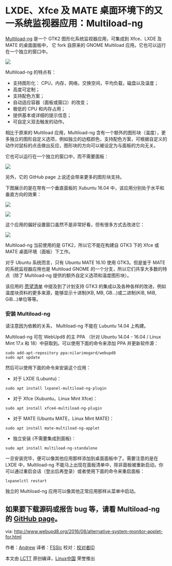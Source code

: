 LXDE、Xfce 及 MATE 桌面环境下的又一系统监视器应用：Multiload-ng
======

[Multiload-ng][1] 是一个 GTK2 图形化系统监视器应用，可集成到 Xfce、LXDE 及 MATE 的桌面面板中， 它 fork 自原来的 GNOME Multiload 应用。它也可以运行在一个独立的窗口中。

![](https://2.bp.blogspot.com/-U8CFzhSPJho/V7GigDbcLWI/AAAAAAAAYS0/pJMM6Rt5-HkbKljmxzP4-v0oGGxjvH8AgCLcB/s1600/multiload-ng-lxde.png)

Multiload-ng 的特点有：

- 支持图形化： CPU，内存，网络，交换空间，平均负载，磁盘以及温度；
- 高度可定制；
- 支持配色方案；
- 自动适应容器（面板或窗口）的改变；
- 极低的 CPU 和内存占用；
- 提供基本或详细的提示信息；
- 可自定义双击触发的动作。

相比于原来的 Multiload 应用，Multiload-ng 含有一个额外的图形块（温度），更多独立的图形自定义选项，例如独立的边框颜色，支持配色方案，可根据自定义的动作对鼠标的点击做出反应，图形块的方向可以被设定为与面板的方向无关。

它也可以运行在一个独立的窗口中，而不需要面板：

![](https://1.bp.blogspot.com/-hHoipwFlHrg/V7Gw2s107zI/AAAAAAAAYTQ/fS5OtiL7VvwDEzr6qO_gdEA_qB9YvJa5gCLcB/s400/multiload-ng-standalone.png)

另外，它的 GitHub page 上说还会带来更多的图形块支持。

下图展示的是在带有一个垂直面板的 Xubuntu 16.04 中，该应用分别处于水平和垂直方向的效果：

![](https://3.bp.blogspot.com/-xa0OML8T-lg/V7Gixksbt8I/AAAAAAAAYS4/Jxo-MukDh3sYlOOk9A1YGtARmte490g8ACLcB/s400/multiload-ng-xfce-horizontal.png)

![](https://1.bp.blogspot.com/-WAD5MdDObD8/V7GixgVU0DI/AAAAAAAAYS8/uMhHJri1GJccRWvmf_tZkYeenVdxiENQwCLcB/s400/multiload-ng-xfce-vertical.png)

这个应用的偏好设置窗口虽然不是非常好看，但有很多方式去改进它：

![](https://2.bp.blogspot.com/-P-ophDpc-gI/V7Gi_54b7JI/AAAAAAAAYTA/AHQck_JF_RcwZ1KbgHbaO2JRt24ZZdO3gCLcB/s320/multiload-ng-preferences.png)

Multiload-ng 当前使用的是 GTK2，所以它不能在构建自 GTK3 下的 Xfce 或 MATE 桌面环境（面板）下工作。

对于 Ubuntu 系统而言，只有 Ubuntu MATE 16.10 使用 GTK3。但是鉴于 MATE 的系统监视器应用也是 Multiload GNOME 的一个分支，所以它们共享大多数的特点（除了 Multiload-ng 提供的额外自定义选项和温度图形块）。

该应用的 [愿望清单][2] 中提及到了计划支持 GTK3 的集成以及各种各样的改进，例如温度块资料的更多来源，能够显示十进制(KB, MB, GB...)或二进制(KiB, MiB, GiB...)单位等等。

### 安装 Multiload-ng

请注意因为依赖的关系， Multiload-ng 不能在 Lubuntu 14.04 上构建。

Multiload-ng 可在  WebUpd8 的主 PPA （针对 Ubuntu 14.04 - 16.04 / Linux Mint 17.x 和 18）中获取到。可以使用下面的命令来添加 PPA 并更新软件源：

```
sudo add-apt-repository ppa:nilarimogard/webupd8
sudo apt update
```

然后可以使用下面的命令来安装这个应用：

- 对于 LXDE (Lubuntu)：

```
sudo apt install lxpanel-multiload-ng-plugin
```

- 对于 Xfce (Xubuntu，Linux Mint Xfce)：

```
sudo apt install xfce4-multiload-ng-plugin
```

- 对于 MATE (Ubuntu MATE，Linux Mint MATE)：

```
sudo apt install mate-multiload-ng-applet
```

- 独立安装 (不需要集成到面板)：

```
sudo apt install multiload-ng-standalone
```

一旦安装完毕，便可以像其他应用那样添加到桌面面板中了。需要注意的是在 LXDE 中，Multiload-ng 不能马上出现在面板清单中，除非面板被重新启动。你可以通过重启会话（登出后再登录）或者使用下面的命令来重启面板：

```
lxpanelctl restart
```

独立的 Multiload-ng 应用可以像其他正常应用那样从菜单中启动。

如果要下载源码或报告 bug 等，请看 Multiload-ng 的 [GitHub page][3]。
--------------------------------------------------------------------------------

via: http://www.webupd8.org/2016/08/alternative-system-monitor-applet-for.html

作者：[Andrew][a]
译者：[FSSlc](https://github.com/FSSlc)
校对：[校对者ID](https://github.com/校对者ID)

本文由 [LCTT](https://github.com/LCTT/TranslateProject) 原创编译，[Linux中国](https://linux.cn/) 荣誉推出

[a]: http://www.webupd8.org/p/about.html
[1]: https://github.com/udda/multiload-ng
[2]: https://github.com/udda/multiload-ng/wiki/Wishlist
[3]: https://github.com/udda/multiload-ng
